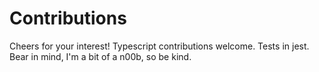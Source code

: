 # Contributions

Cheers for your interest! Typescript contributions welcome. Tests in jest. Bear in mind, I'm a bit of a n00b, so be kind.
